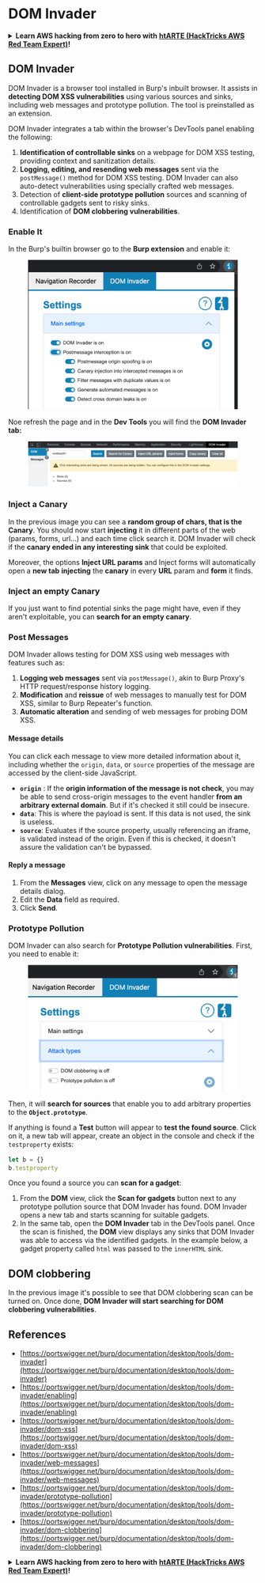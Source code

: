 # DOM Invader

<details>

<summary><strong>Learn AWS hacking from zero to hero with</strong> <a href="https://training.hacktricks.xyz/courses/arte"><strong>htARTE (HackTricks AWS Red Team Expert)</strong></a><strong>!</strong></summary>

Other ways to support HackTricks:

* If you want to see your **company advertised in HackTricks** or **download HackTricks in PDF** Check the [**SUBSCRIPTION PLANS**](https://github.com/sponsors/carlospolop)!
* Get the [**official PEASS & HackTricks swag**](https://peass.creator-spring.com)
* Discover [**The PEASS Family**](https://opensea.io/collection/the-peass-family), our collection of exclusive [**NFTs**](https://opensea.io/collection/the-peass-family)
* **Join the** 💬 [**Discord group**](https://discord.gg/hRep4RUj7f) or the [**telegram group**](https://t.me/peass) or **follow** me on **Twitter** 🐦 [**@carlospolopm**](https://twitter.com/carlospolopm)**.**
* **Share your hacking tricks by submitting PRs to the** [**HackTricks**](https://github.com/carlospolop/hacktricks) and [**HackTricks Cloud**](https://github.com/carlospolop/hacktricks-cloud) github repos.

</details>

## DOM Invader

DOM Invader is a browser tool installed in Burp's inbuilt browser. It assists in **detecting DOM XSS vulnerabilities** using various sources and sinks, including web messages and prototype pollution. The tool is preinstalled as an extension.

DOM Invader integrates a tab within the browser's DevTools panel enabling the following:

1. **Identification of controllable sinks** on a webpage for DOM XSS testing, providing context and sanitization details.
2. **Logging, editing, and resending web messages** sent via the `postMessage()` method for DOM XSS testing. DOM Invader can also auto-detect vulnerabilities using specially crafted web messages.
3. Detection of **client-side prototype pollution** sources and scanning of controllable gadgets sent to risky sinks.
4. Identification of **DOM clobbering vulnerabilities**.

### Enable It

In the Burp's builtin browser go to the **Burp extension** and enable it:

<figure><img src="../../.gitbook/assets/image (4) (1) (1) (2).png" alt=""><figcaption></figcaption></figure>

Noe refresh the page and in the **Dev Tools** you will find the **DOM Invader tab:**

<figure><img src="../../.gitbook/assets/image (3) (1) (1) (1) (1) (1) (1) (1) (1).png" alt=""><figcaption></figcaption></figure>

### Inject a Canary

In the previous image you can see a **random group of chars, that is the Canary**. You should now start **injecting** it in different parts of the web (params, forms, url...) and each time click search it. DOM Invader will check if the **canary ended in any interesting sink** that could be exploited.

Moreover, the options **Inject URL params** and Inject forms will automatically open a **new tab** **injecting** the **canary** in every **URL** param and **form** it finds.

### Inject an empty Canary

If you just want to find potential sinks the page might have, even if they aren't exploitable, you can **search for an empty canary**.

### Post Messages

DOM Invader allows testing for DOM XSS using web messages with features such as:

1. **Logging web messages** sent via `postMessage()`, akin to Burp Proxy's HTTP request/response history logging.
2. **Modification** and **reissue** of web messages to manually test for DOM XSS, similar to Burp Repeater's function.
3. **Automatic alteration** and sending of web messages for probing DOM XSS.

#### Message details

You can click each message to view more detailed information about it, including whether the `origin`, `data`, or `source` properties of the message are accessed by the client-side JavaScript.

* **`origin`** : If the **origin information of the message is not check**, you may be able to send cross-origin messages to the event handler **from an arbitrary external domain**. But if it's checked it still could be insecure.
* **`data`**: This is where the payload is sent. If this data is not used, the sink is useless.
* **`source`**: Evaluates if the source property, usually referencing an iframe, is validated instead of the origin. Even if this is checked, it doesn't assure the validation can't be bypassed.

#### Reply a message

1. From the **Messages** view, click on any message to open the message details dialog.
2. Edit the **Data** field as required.
3. Click **Send**.

### Prototype Pollution

DOM Invader can also search for **Prototype Pollution vulnerabilities**. First, you need to enable it:

<figure><img src="../../.gitbook/assets/image (5) (1) (1) (3).png" alt=""><figcaption></figcaption></figure>

Then, it will **search for sources** that enable you to add arbitrary properties to the **`Object.prototype`**.

If anything is found a **Test** button will appear to **test the found source**. Click on it, a new tab will appear, create an object in the console and check if the `testproperty` exists:

```javascript
let b = {}
b.testproperty
```

Once you found a source you can **scan for a gadget**:

1. From the **DOM** view, click the **Scan for gadgets** button next to any prototype pollution source that DOM Invader has found. DOM Invader opens a new tab and starts scanning for suitable gadgets.
2. In the same tab, open the **DOM Invader** tab in the DevTools panel. Once the scan is finished, the **DOM** view displays any sinks that DOM Invader was able to access via the identified gadgets. In the example below, a gadget property called `html` was passed to the `innerHTML` sink.

## DOM clobbering

In the previous image it's possible to see that DOM clobbering scan can be turned on. Once done, **DOM Invader will start searching for DOM clobbering vulnerabilities**.

## References

* [https://portswigger.net/burp/documentation/desktop/tools/dom-invader](https://portswigger.net/burp/documentation/desktop/tools/dom-invader)
* [https://portswigger.net/burp/documentation/desktop/tools/dom-invader/enabling](https://portswigger.net/burp/documentation/desktop/tools/dom-invader/enabling)
* [https://portswigger.net/burp/documentation/desktop/tools/dom-invader/dom-xss](https://portswigger.net/burp/documentation/desktop/tools/dom-invader/dom-xss)
* [https://portswigger.net/burp/documentation/desktop/tools/dom-invader/web-messages](https://portswigger.net/burp/documentation/desktop/tools/dom-invader/web-messages)
* [https://portswigger.net/burp/documentation/desktop/tools/dom-invader/prototype-pollution](https://portswigger.net/burp/documentation/desktop/tools/dom-invader/prototype-pollution)
* [https://portswigger.net/burp/documentation/desktop/tools/dom-invader/dom-clobbering](https://portswigger.net/burp/documentation/desktop/tools/dom-invader/dom-clobbering)

<details>

<summary><strong>Learn AWS hacking from zero to hero with</strong> <a href="https://training.hacktricks.xyz/courses/arte"><strong>htARTE (HackTricks AWS Red Team Expert)</strong></a><strong>!</strong></summary>

Other ways to support HackTricks:

* If you want to see your **company advertised in HackTricks** or **download HackTricks in PDF** Check the [**SUBSCRIPTION PLANS**](https://github.com/sponsors/carlospolop)!
* Get the [**official PEASS & HackTricks swag**](https://peass.creator-spring.com)
* Discover [**The PEASS Family**](https://opensea.io/collection/the-peass-family), our collection of exclusive [**NFTs**](https://opensea.io/collection/the-peass-family)
* **Join the** 💬 [**Discord group**](https://discord.gg/hRep4RUj7f) or the [**telegram group**](https://t.me/peass) or **follow** me on **Twitter** 🐦 [**@carlospolopm**](https://twitter.com/carlospolopm)**.**
* **Share your hacking tricks by submitting PRs to the** [**HackTricks**](https://github.com/carlospolop/hacktricks) and [**HackTricks Cloud**](https://github.com/carlospolop/hacktricks-cloud) github repos.

</details>
